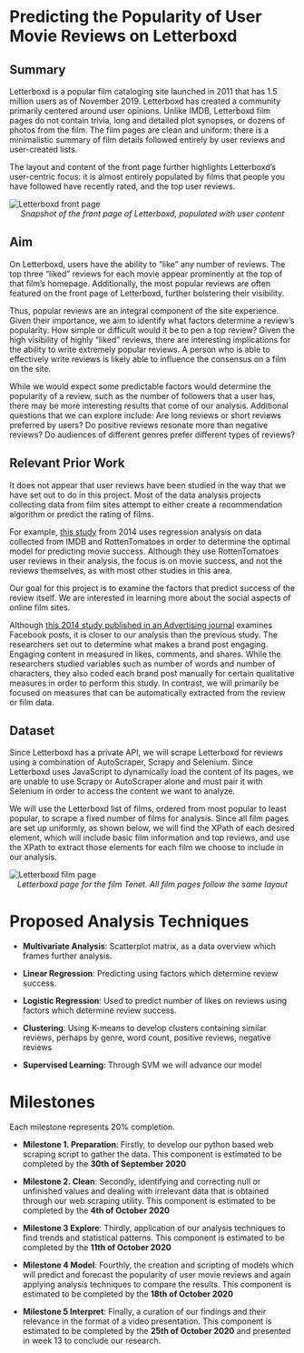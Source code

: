 # Predicting the Popularity of User Movie Reviews on Letterboxd


## Summary

Letterboxd is a popular film cataloging site launched in 2011 that has 1.5 million users as of November 2019. Letterboxd has created a community primarily centered around user opinions. Unlike IMDB, Letterboxd film pages do not contain trivia, long and detailed plot synopses, or dozens of photos from the film. The film pages are clean and uniform: there is a minimalistic summary of film details followed entirely by user reviews and user-created lists.

The layout and content of the front page further highlights Letterboxd’s user-centric focus: it is almost entirely populated by films that people you have followed have recently rated, and the top user reviews.

<img src="https://i.ibb.co/ZNsbRhn/letterboxd-front-page.png" title="Letterboxd front page" />

<div align="center">
    <i>Snapshot of the front page of Letterboxd, populated with user content</i></div>



## Aim

On Letterboxd, users have the ability to “like” any number of reviews. The top three “liked” reviews for each movie appear prominently at the top of that film’s homepage. Additionally, the most popular reviews are often featured on the front page of Letterboxd, further bolstering their visibility.

Thus, popular reviews are an integral component of the site experience. Given their importance, we aim to identify what factors determine a review’s popularity. How simple or difficult would it be to pen a top review? Given the high visibility of highly “liked” reviews, there are interesting implications for the ability to write extremely popular reviews. A person who is able to effectively write reviews is likely able to influence the consensus on a film on the site. 

While we would expect some predictable factors would determine the popularity of a review, such as the number of followers that a user has, there may be more interesting results that come of our analysis. Additional questions that we can explore include: Are long reviews or short reviews preferred by users? Do positive reviews resonate more than negative reviews? Do audiences of different genres prefer different types of reviews?

## Relevant Prior Work

It does not appear that user reviews have been studied in the way that we have set out to do in this project. Most of the data analysis projects collecting data from film sites attempt to either create a recommendation algorithm or predict the rating of films. 

For example, [this study](https://www.researchgate.net/publication/309820851_Predicting_Movie_Success_Based_on_IMDB_Data) from 2014 uses regression analysis on data collected from IMDB and RottenTomatoes in order to determine the optimal model for predicting movie success. Although they use RottenTomatoes user reviews in their analysis, the focus is on movie success, and not the reviews themselves, as with most other studies in this area.  

Our goal for this project is to examine the factors that predict success of the review itself. We are interested in learning more about the social aspects of online film sites. 

Although [this 2014 study published in an Advertising journal](https://www.tandfonline.com/doi/abs/10.1080/10641734.2018.1503113?journalCode=ujci20) examines Facebook posts, it is closer to our analysis than the previous study. The researchers set out to determine what makes a brand post engaging. Engaging content in measured in likes, comments, and shares. While the researchers studied variables such as number of words and number of characters, they also coded each brand post manually for certain qualitative measures in order to perform this study. In contrast, we will primarily be focused on measures that can be automatically extracted from the review or film data. 
 
## Dataset

Since Letterboxd has a private API, we will scrape Letterboxd for reviews using a combination of AutoScraper, Scrapy and Selenium. Since Letterboxd uses JavaScript to dynamically load the content of its pages, we are unable to use Scrapy or AutoScraper alone and must pair it with Selenium in order to access the content we want to analyze.

We will use the Letterboxd list of films, ordered from most popular to least popular, to scrape a fixed number of films for analysis. Since all film pages are set up uniformly, as shown below, we will find the XPath of each desired element, which will include basic film information and top reviews, and use the XPath to extract those elements for each film we choose to include in our analysis. 


<img src="https://i.ibb.co/Qb7pgDM/image.png" title="Letterboxd film page" />

<div align="center">
    <i> Letterboxd page for the film Tenet. All film pages follow the same layout
</i></div>


# Proposed Analysis Techniques

- **Multivariate Analysis**: Scatterplot matrix, as a data overview which frames further analysis.

- **Linear Regression**: Predicting using factors which determine review success.

- **Logistic Regression**: Used to predict number of likes on reviews using factors which determine review success.

- **Clustering**: Using K-means to develop clusters containing similar reviews, perhaps by genre, word count, positive reviews, negative reviews

- **Supervised Learning**: Through SVM we will advance our model


# Milestones

Each milestone represents 20% completion.

- **Milestone 1. Preparation**: Firstly, to develop our python based web scraping script to gather the data. This component is estimated to be completed by the **30th of September 2020**

- **Milestone 2. Clean**: Secondly, identifying and correcting null or unfinished values and dealing with irrelevant data that is obtained through our web scraping utility. This component is estimated to be completed by the **4th of October 2020**

- **Milestone 3 Explore**: Thirdly, application of our analysis techniques to find trends and statistical patterns. This component is estimated to be completed by the **11th of October 2020**

- **Milestone 4 Model**: Fourthly, the creation and scripting of models which will predict and forecast the popularity of user movie reviews and again applying analysis techniques to compare the results. This component is estimated to be completed by the **18th of October 2020**

- **Milestone 5 Interpret**: Finally, a curation of our findings and their relevance in the format of a video presentation. This component is estimated to be completed by the **25th of October 2020** and presented in week 13 to conclude our research.
